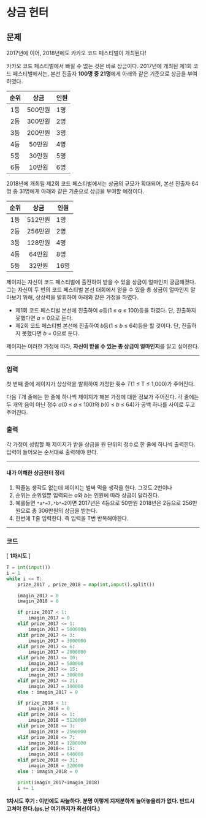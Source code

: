 # 상금 헌터

## 문제

2017년에 이어, 2018년에도 카카오 코드 페스티벌이 개최된다!

카카오 코드 페스티벌에서 빠질 수 없는 것은 바로 상금이다. 2017년에 개최된 제1회 코드 페스티벌에서는, 본선 진출자 **100명 중 21명**에게 아래와 같은 기준으로 상금을 부여하였다.

| 순위 |  상금   | 인원 |
| :--: | :-----: | ---- |
| 1등  | 500만원 | 1명  |
| 2등  | 300만원 | 2명  |
| 3등  | 200만원 | 3명  |
| 4등  | 50만원  | 4명  |
| 5등  | 30만원  | 5명  |
| 6등  | 10만원  | 6명  |

2018년에 개최될 제2회 코드 페스티벌에서는 상금의 규모가 확대되어, 본선 진출자 64명 중 31명에게 아래와 같은 기준으로 상금을 부여할 예정이다.

| 순위 |  상금   | 인원 |
| :--: | :-----: | ---- |
| 1등  | 512만원 | 1명  |
| 2등  | 256만원 | 2명  |
| 3등  | 128만원 | 4명  |
| 4등  | 64만원  | 8명  |
| 5등  | 32만원  | 16명 |

제이지는 자신이 코드 페스티벌에 출전하여 받을 수 있을 상금이 얼마인지 궁금해졌다. 그는 자신이 두 번의 코드 페스티벌 본선 대회에서 얻을 수 있을 총 상금이 얼마인지 알아보기 위해, 상상력을 발휘하여 아래와 같은 가정을 하였다.

- 제1회 코드 페스티벌 본선에 진출하여 *a*등(1 ≤ *a* ≤ 100)등을 하였다. 단, 진출하지 못했다면 *a* = 0으로 둔다.
- 제2회 코드 페스티벌 본선에 진출하여 *b*등(1 ≤ *b* ≤ 64)등을 할 것이다. 단, 진출하지 못했다면 *b* = 0으로 둔다.

제이지는 이러한 가정에 따라, **자신이 받을 수 있는 총 상금이 얼마인지**를 알고 싶어한다.

---

### 입력

첫 번째 줄에 제이지가 상상력을 발휘하여 가정한 횟수 *T*(1 ≤ T ≤ 1,000)가 주어진다.

다음 *T*개 줄에는 한 줄에 하나씩 제이지가 해본 가정에 대한 정보가 주어진다. 각 줄에는 두 개의 음이 아닌 정수 *a*(0 ≤ *a* ≤ 100)와 *b*(0 ≤ *b* ≤ 64)가 공백 하나를 사이로 두고 주어진다.

### 출력

각 가정이 성립할 때 제이지가 받을 상금을 원 단위의 정수로 한 줄에 하나씩 출력한다. 입력이 들어오는 순서대로 출력해야 한다.

---

#### 내가 이해한 상금헌터 정리

1. 떡줄놈 생각도 없는데 제이지는 벌써 먹을 생각을 한다. 그것도 2번이나
2. 순위는 순위일뿐 입력되는 *a*와 *b*는 인원에 따라 상금이 달라진다.
3. 예를들면 `*a*=7,*b*=2`이면 2017년은 4등으로 50만원 2018년은 2등으로 256만원으로 총 306만원의 상금을 받는다.
4. 한번에 T줄 입력한다. 즉 입력을 T번 반복해야한다.

---

### 코드

[ **1차시도** ]

```python
T = int(input())
i = 1
while i <= T:
    prize_2017 , prize_2018 = map(int,input().split())

    imagin_2017 = 0
    imagin_2018 = 0

    if prize_2017 < 1:
        imagin_2017 = 0
    elif prize_2017 <= 1:
        imagin_2017 = 5000000
    elif prize_2017 <= 3:
        imagin_2017 = 3000000
    elif prize_2017 <= 6:
        imagin_2017 = 2000000
    elif prize_2017 <= 10:
        imagin_2017 = 500000
    elif prize_2017 <= 15:
        imagin_2017 = 300000
    elif prize_2017 <= 21:
        imagin_2017 = 100000
    else : imagin_2017 = 0

    if prize_2018 < 1:
        imagin_2018 = 0
    elif prize_2018 <= 1:
        imagin_2018 = 5120000
    elif prize_2018 <= 3:
        imagin_2018 = 2560000
    elif prize_2018 <= 7:
        imagin_2018 = 1280000
    elif prize_2018<= 15:
        imagin_2018 = 640000
    elif prize_2018 <= 31:
        imagin_2018 = 320000
    else : imagin_2018 = 0

    print(imagin_2017+imagin_2018)
    i += 1
```

**1차시도 후기 : 이번에도 싸늘하다. 분명 이렇게 지저분하게 늘어놓을리가 없다. 반드시 고쳐야 한다.(ps.난 여기까지가 최선이다.)**